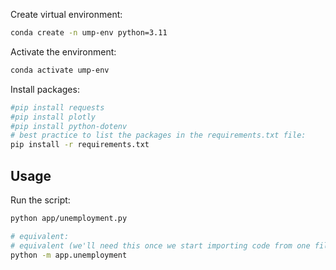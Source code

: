 Create virtual environment:
```sh
conda create -n ump-env python=3.11
```
Activate the environment:
```sh
conda activate ump-env
```
Install packages:
```sh
#pip install requests
#pip install plotly
#pip install python-dotenv
# best practice to list the packages in the requirements.txt file:
pip install -r requirements.txt
```

## Usage

Run the script:
```sh
python app/unemployment.py

# equivalent:
# equivalent (we'll need this once we start importing code from one file to another):
python -m app.unemployment
```